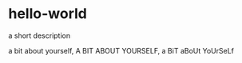# hello-world
a short description

a bit about yourself, A BIT ABOUT YOURSELF, a BiT aBoUt YoUrSeLf
